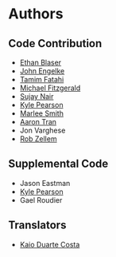# Authors

## Code Contribution
- [Ethan Blaser](https://github.com/blaserethan)
- [John Engelke](https://github.com/jpl-jengelke)
- [Tamim Fatahi](https://github.com/tamimfatahi)
- [Michael Fitzgerald](https://github.com/mfitzasp)
- [Sujay Nair](https://github.com/sujaynair03)
- [Kyle Pearson](https://github.com/pearsonkyle)
- [Marlee Smith](https://github.com/mjs2369)
- [Aaron Tran](https://github.com/FuwaFuwaKamiSama)
- Jon Varghese
- [Rob Zellem](https://github.com/rzellem)

## Supplemental Code
- Jason Eastman
- [Kyle Pearson](https://github.com/pearsonkyle)
- Gael Roudier

## Translators
- [Kaio Duarte Costa](https://github.com/kaiodcosta)
